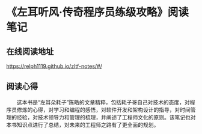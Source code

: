 # 《左耳听风·传奇程序员练级攻略》阅读笔记

## 在线阅读地址

https://relph1119.github.io/zltf-notes/#/

## 阅读心得

&emsp;&emsp;这本书是“左耳朵耗子”陈皓的文章精粹，包括耗子哥自己对技术的态度，对程序员修炼的心得，对学习和编程的感悟，对软件开发和架构设计的指导，对时间管理的经验，对技术领导力和管理的梳理，并阐述了工程师文化的原则。该笔记也对本书知识点进行了总结，对未来的工程师之路有了更全面的规划。
